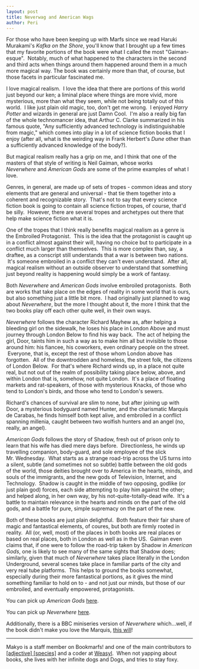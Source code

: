 ```yaml
---
layout: post
title: Neverwag and American Wags
author: Peri
---
```



For those who have been keeping up with Marfs since we read Haruki Murakami's *Kafka on the Shore*, you'll know that I brought up a few times that my favorite portions of the book were what I called the most "Gaiman-esque".  Notably, much of what happened to the characters in the second and third acts when things around them happened around them in a much more magical way. The book was certainly more than that, of course, but those facets in particular fascinated me.

I love magical realism.  I love the idea that there are portions of this world just beyond our ken; a liminal place where things are more vivid, more mysterious, more than what they seem, while not being totally out of this world.  I like just plain old magic, too, don't get me wrong.  I enjoyed *Harry Potter* and wizards in general are just Damn Cool.  I'm also a really big fan of the whole technomancer idea, that Arthur C. Clarke summarized in his famous quote, "Any sufficiently advanced technology is indistinguishable from magic," which comes into play in a lot of science fiction books that I enjoy (after all, what is the weirding way in Frank Herbert's *Dune* other than a sufficiently advanced knowledge of the body?).

But magical realism really has a grip on me, and I think that one of the masters of that style of writing is Neil Gaiman, whose works *Neverwhere* and *American Gods* are some of the prime examples of what I love.

Genres, in general, are made up of sets of tropes - common ideas and story elements that are general and universal - that tie them together into a coherent and recognizable story.  That's not to say that every science fiction book is going to contain all science fiction tropes, of course, that'd be silly.  However, there are several tropes and archetypes out there that help make science fiction what it is.

One of the tropes that I think really benefits magical realism as a genre is the Embroiled Protagonist.  This is the idea that the protagonist is caught up in a conflict almost against their will, having no choice but to participate in a conflict much larger than themselves.  This is more complex than, say, a draftee, as a conscript still understands that a war is between two nations.  It's someone embroiled in a conflict they can't even understand.  After all, magical realism without an outside observer to understand that something just beyond reality is happening would simply be a work of fantasy.

Both *Neverwhere* and *American Gods* involve embroiled protagonists.  Both are works that take place on the edges of reality in some world that is ours, but also something just a little bit more.  I had originally just planned to wag about *Neverwhere*, but the more I thought about it, the more I think that the two books play off each other quite well, in their own ways.

*Neverwhere* follows the character Richard Mayhew as, after helping a bleeding girl on the sidewalk, he loses his place in London Above and must journey through London Below to find his way back.  The act of helping the girl, Door, taints him in such a way as to make him all but invisible to those around him: his fiancee, his coworkers, even ordinary people on the street.  Everyone, that is, except the rest of those whom London above has forgotten.  All of the downtrodden and homeless, the street folk, the citizens of London Below.  For that's where Richard winds up, in a place not quite real, but not out of the realm of possibility taking place below, above, and within London that is, somehow, not quite London.  It's a place of floating markets and rat-speakers, of those with mysterious Knacks, of those who tend to London's birds, and those who tend to London's sewers.

Richard's chances of survival are slim to none, but after joining up with Door, a mysterious bodyguard named Hunter, and the charismatic Marquis de Carabas, he finds himself both kept alive, and embroiled in a conflict spanning millenia, caught between two wolfish hunters and an angel (no, really, an angel).

*American* *Gods* follows the story of Shadow, fresh out of prison only to learn that his wife has died mere days before.  Directionless, he winds up travelling companion, body-guard, and sole employee of the slick Mr. Wednesday.  What starts as a strange road-trip across the US turns into a silent, subtle (and sometimes not so subtle) battle between the old gods of the world, those deities brought over to America in the hearts, minds, and souls of the immigrants, and the new gods of Television, Internet, and Technology.  Shadow is caught in the middle of two opposing, godlike (or just plain god) forces, each side attempting to play him against the other; and helped along, in her own way, by his not-quite-totally-dead wife.  It's a battle to maintain relevance in the hearts and minds on the part of the old gods, and a battle for pure, simple supremacy on the part of the new.

Both of these books are just plain delightful.  Both feature their fair share of magic and fantastical elements, of coures, but both are firmly rooted in reality.  All (or, well, most) of the places in both books are real places or based on real places, both in London as well as in the US.  Gaiman even claims that, if one were to follow the road-trip taken by Shadow in *American Gods*, one is likely to see many of the same sights that Shadow does; similarly, given that much of *Neverwhere* takes place literally in the London Underground, several scenes take place in familiar parts of the city and very real tube platforms.  This helps to ground the books somewhat, especially during their more fantastical portions, as it gives the mind something familiar to hold on to - and not just our minds, but those of our embroiled, and eventually empowered, protagonists.

You can pick up *American Gods* [here](http://www.amazon.com/Neverwhere-A-Novel-Neil-Gaiman/dp/0060557818/ref=sr_1_1?ie=UTF8&amp;qid=1397343868&amp;sr=8-1&amp;keywords=neverwhere).

You can pick up *Neverwhere* [here](http://www.amazon.com/American-Gods-Neil-Gaiman/dp/0380789035/ref=sr_1_1?ie=UTF8&amp;qid=1397343926&amp;sr=8-1&amp;keywords=american+gods).

Additionally, there is a BBC miniseries version of *Neverwhere* which…well, if the book didn't make you love the Marquis, [this will](http://www.amazon.com/Neverwhere-15th-Anniversary-Edition/dp/B005G1729K/ref=sr_1_2?ie=UTF8&amp;qid=1397343868&amp;sr=8-2&amp;keywords=neverwhere)!

-----

Makyo is a staff member on Bookmarfs! and one of the main contributors to [[adjective] [species]](http://www.adjectivespecies.com) and a coder at [Weasyl](http://www.weasyl.com).  When not yapping about books, she lives with her infinite dogs and Dogs, and tries to stay foxy.
